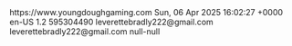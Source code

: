 <?xml version="1.0" encoding="UTF-8"?>
<rss xmlns:excerpt="http://wordpress.org/export/1.2/excerpt/" xmlns:content="http://purl.org/rss/1.0/modules/content/" xmlns:wfw="http://wellformedweb.org/CommentAPI/" xmlns:dc="http://purl.org/dc/elements/1.1/" xmlns:wp="http://wordpress.org/export/1.2/">
  <channel>
    <title>Young Dough Gaming</title>
    <link>https://www.youngdoughgaming.com</link>
    <pubDate>Sun, 06 Apr 2025 16:02:27 +0000</pubDate>
    <description />
    <language>en-US</language>
    <wp:wxr_version>1.2</wp:wxr_version>
    <wp:author>
      <wp:author_id>595304490</wp:author_id>
      <wp:author_login>leverettebradly222@gmail.com</wp:author_login>
      <wp:author_email>leverettebradly222@gmail.com</wp:author_email>
      <wp:author_display_name><![CDATA[Young Dough’s Gaming]]></wp:author_display_name>
      <wp:author_first_name><![CDATA[Bradly]]></wp:author_first_name>
      <wp:author_last_name><![CDATA[Leverette]]></wp:author_last_name>
    </wp:author>
    <wp:category>
      <wp:cat_name><![CDATA[null - null]]></wp:cat_name>
      <wp:category_nicename>null-null</wp:category_nicename>
      <wp:category_parent />
    </wp:category>
    <item />
    <item />
    <item />
    <item />
    <item />
    <item />
    <item />
    <item />
    <item />
  </channel>
</rss>
